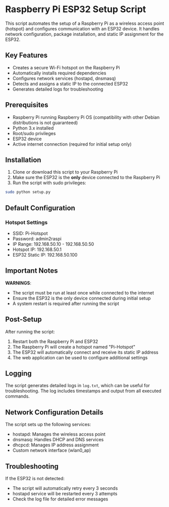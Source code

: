 # Raspberry Pi ESP32 Setup Script

This script automates the setup of a Raspberry Pi as a wireless access point (hotspot) and configures communication with an ESP32 device. It handles network configuration, package installation, and static IP assignment for the ESP32.

## Key Features

- Creates a secure Wi-Fi hotspot on the Raspberry Pi
- Automatically installs required dependencies
- Configures network services (hostapd, dnsmasq)
- Detects and assigns a static IP to the connected ESP32
- Generates detailed logs for troubleshooting

## Prerequisites

- Raspberry Pi running Raspberry Pi OS (compatibility with other Debian distributions is not guaranteed)
- Python 3.x installed
- Root/sudo privileges
- ESP32 device
- Active internet connection (required for initial setup only)

## Installation

1. Clone or download this script to your Raspberry Pi
2. Make sure the ESP32 is the **only** device connected to the Raspberry Pi
3. Run the script with sudo privileges:

```bash
sudo python setup.py
```

## Default Configuration

### Hotspot Settings
- SSID: Pi-Hotspot
- Password: admin2raspi
- IP Range: 192.168.50.10 - 192.168.50.50
- Hotspot IP: 192.168.50.1
- ESP32 Static IP: 192.168.50.100

## Important Notes

**WARNINGS**:
- The script must be run at least once while connected to the internet
- Ensure the ESP32 is the only device connected during initial setup
- A system restart is required after running the script

## Post-Setup

After running the script:
1. Restart both the Raspberry Pi and ESP32
2. The Raspberry Pi will create a hotspot named "Pi-Hotspot"
3. The ESP32 will automatically connect and receive its static IP address
4. The web application can be used to configure additional settings

## Logging

The script generates detailed logs in `log.txt`, which can be useful for troubleshooting. The log includes timestamps and output from all executed commands.

## Network Configuration Details

The script sets up the following services:
- hostapd: Manages the wireless access point
- dnsmasq: Handles DHCP and DNS services
- dhcpcd: Manages IP address assignment
- Custom network interface (wlan0_ap)

## Troubleshooting

If the ESP32 is not detected:
- The script will automatically retry every 3 seconds
- hostapd service will be restarted every 3 attempts
- Check the log file for detailed error messages